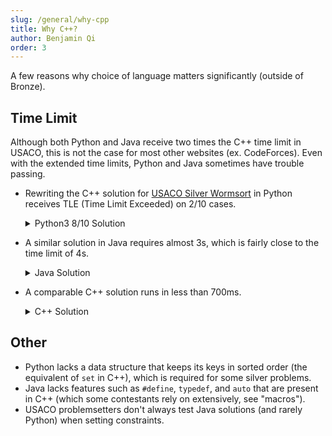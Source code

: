 ```yaml
---
slug: /general/why-cpp
title: Why C++?
author: Benjamin Qi
order: 3
---
```


A few reasons why choice of language matters significantly (outside of Bronze).

<!-- END DESCRIPTION -->

## Time Limit

Although both Python and Java receive two times the C++ time limit in USACO, this is not the case for most other websites (ex. CodeForces). Even with the extended time limits, Python and Java sometimes have trouble passing.

  - Rewriting the C++ solution for [USACO Silver Wormsort](http://www.usaco.org/index.php?page=viewproblem2&cpid=992) in Python receives TLE (Time Limit Exceeded) on 2/10 cases. 

    <details>

    <summary>Python3 8/10 Solution</summary>

    ```py
    # 8/10 test cases ...

    fin = open("wormsort.in","r")
    lines = [line for line in fin]
    N,M = map(int,lines[0].split())
    p = list(map(lambda x: int(x)-1,lines[1].split()))

    ed = []
    for i in range(2,len(lines)):
      a,b,w = map(int,lines[i].split())
      a -= 1
      b -= 1
      ed.append([w,a,b])
    ed.sort()
    ed.reverse()

    adj = [[] for i in range(N)]
    vis = [0 for i in range(N)]
    cnt = 0

    def dfs(x):
      global cnt
      if vis[x] != 0:
        return
      vis[x] = cnt
      for i in adj[x]:
        dfs(i)

    def ok(mid):
      global cnt
      for i in range(N):
        vis[i] = 0
        adj[i].clear()
      for i in range(mid):
        a,b = ed[i][1],ed[i][2]
        adj[a].append(b)
        adj[b].append(a)
      for i in range(N):
        if vis[i] == 0:
          cnt += 1
          todo = [i]
          ind = 0
          while ind < len(todo):
            x = todo[ind] 
            ind += 1
            vis[x] = cnt
            for i in adj[x]:
              if vis[i] == 0:
                vis[i] = -cnt
                todo.append(i)
      ok = True
      for i in range(N):
        if vis[i] != vis[p[i]]:
          ok = False
      return ok

    lo,hi = 0,M
    while lo < hi:
      mid = (lo+hi)//2
      if ok(mid):
        hi = mid
      else:
        lo = mid+1

    fout = open("wormsort.out","w")

    fout.write(str(-1 if lo == 0 else ed[lo-1][0]))
    fout.write('\n')
    ```

    </details>

  - A similar solution in Java requires almost 3s, which is fairly close to the time limit of 4s.

    <details>

    <summary>Java Solution</summary>

    ```java
    import java.io.*; // from Nick Wu
    import java.util.*;
    public class wormsort {
      public static void main(String[] args) throws IOException{
        BufferedReader br = new BufferedReader(new FileReader("wormsort.in"));
        StringTokenizer st = new StringTokenizer(br.readLine());
        int n = Integer.parseInt(st.nextToken());
        int m = Integer.parseInt(st.nextToken());
        loc = new int[n];
        component = new int[n];
        edges = new LinkedList[n];
        for(int i = 0; i < n; i++) edges[i] = new LinkedList<>();
        lhs = new int[m];
        rhs = new int[m];
        weight = new int[m];
        st = new StringTokenizer(br.readLine());
        for(int i = 0; i < n; i++) loc[i] = Integer.parseInt(st.nextToken())-1;
        for(int i = 0; i < m; i++) {
          st = new StringTokenizer(br.readLine());
          lhs[i] = Integer.parseInt(st.nextToken())-1;
          rhs[i] = Integer.parseInt(st.nextToken())-1;
          weight[i] = Integer.parseInt(st.nextToken());
        }
        br.close();
        int minW = 0;
        int maxW = 1000000001;
        while(minW != maxW) {
          int mid = (minW + maxW + 1) / 2;
          if(valid(mid)) minW = mid;
          else maxW = mid-1;
        }
        if(minW > 1e9) minW = -1;
        PrintWriter pw = new PrintWriter(new BufferedWriter(new FileWriter("wormsort.out")));
        pw.println(minW);
        pw.close();
      }
      static int[] loc, lhs, rhs, weight;
      static LinkedList<Integer>[] edges;
      static int[] component;
      private static void dfs(int curr, int label) {
        if(component[curr] == label) return;
        component[curr] = label;
        for(int child: edges[curr]) dfs(child, label);
      }
      private static boolean valid(int minW) {
        Arrays.fill(component, -1);
        for(int i = 0; i < edges.length; i++) edges[i].clear();
        for(int i = 0; i < lhs.length; i++) {
          if(weight[i] >= minW) {
            edges[lhs[i]].add(rhs[i]);
            edges[rhs[i]].add(lhs[i]);
          }
        }
        int numcomps = 0;
        for(int i = 0; i < component.length; i++) {
          if(component[i] < 0) {
            dfs(i, numcomps++);
          }
        }
        for(int i = 0; i < loc.length; i++) {
          if(component[i] != component[loc[i]]) return false;
        }
        return true;
      }
    }
    ```

    </details>

  - A comparable C++ solution runs in less than 700ms.

    <details>
    <summary>C++ Solution</summary>

    ```cpp
    #include <bits/stdc++.h>
    using namespace std;

    typedef vector<int> vi;

    const int MX = 1e5+5;

    int loc[MX], comp[MX], lhs[MX], rhs[MX], wei[MX];
    vi adj[MX];
    int n,m; 

    void dfs(int cur, int label) {
      if (comp[cur] == label) return;
      comp[cur] = label;
      for (int c: adj[cur]) dfs(c,label);
    }

    bool valid(int minW) {
      for (int i = 0; i < n; ++i) {
        comp[i] = -1;
        adj[i].clear();
      }
      for (int i = 0; i < m; ++i) if (wei[i] >= minW)
        adj[lhs[i]].push_back(rhs[i]), adj[rhs[i]].push_back(lhs[i]);
      int numComps = 0;
      for (int i = 0; i < n; ++i) if (comp[i] < 0)
        dfs(i,numComps++);
      for (int i = 0; i < n; ++i) 
        if (comp[i] != comp[loc[i]]) return 0;
      return 1;
    }

    int main() {
      ios_base::sync_with_stdio(0); cin.tie(0);
      freopen("wormsort.in","r",stdin);
      freopen("wormsort.out","w",stdout);
      cin >> n >> m;
      for (int i = 0; i < n; ++i) cin >> loc[i], loc[i] --;
      for (int i = 0; i < m; ++i) {
        cin >> lhs[i], lhs[i] --;
        cin >> rhs[i], rhs[i] --;
        cin >> wei[i];
      }
      int minW = 0, maxW = (int)1e9+1;
      while (minW != maxW) {
        int mid = (minW+maxW+1)/2;
        if (valid(mid)) minW = mid;
        else maxW = mid-1;
      }
      if (minW > 1e9) minW = -1;
      cout << minW;
    }
    ```
    </details>

## Other

 - Python lacks a data structure that keeps its keys in sorted order (the equivalent of `set` in C++), which is required for some silver problems.
 - Java lacks features such as `#define`, `typedef`, and `auto` that are present in C++ (which some contestants rely on extensively, see "macros"). 
 - USACO problemsetters don't always test Java solutions (and rarely Python) when setting constraints.